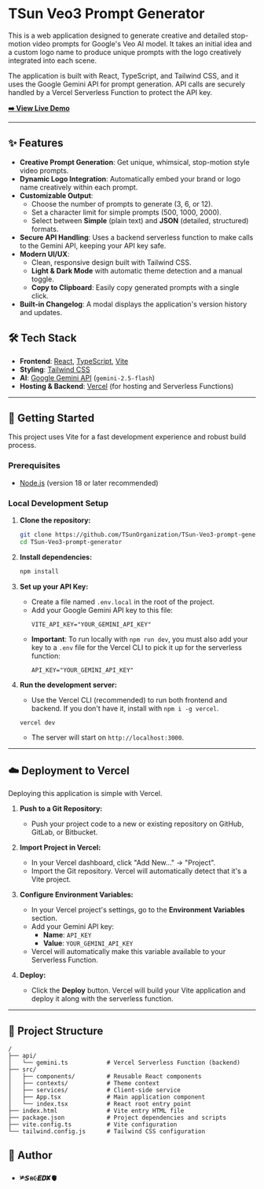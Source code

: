 # TSun Veo3 Prompt Generator

This is a web application designed to generate creative and detailed stop-motion video prompts for Google's Veo AI model. It takes an initial idea and a custom logo name to produce unique prompts with the logo creatively integrated into each scene.

The application is built with React, TypeScript, and Tailwind CSS, and it uses the Google Gemini API for prompt generation. API calls are securely handled by a Vercel Serverless Function to protect the API key.

**[➡️ View Live Demo](https://tsunveo3.vercel.app/)**



---

## ✨ Features

- **Creative Prompt Generation**: Get unique, whimsical, stop-motion style video prompts.
- **Dynamic Logo Integration**: Automatically embed your brand or logo name creatively within each prompt.
- **Customizable Output**:
    - Choose the number of prompts to generate (3, 6, or 12).
    - Set a character limit for simple prompts (500, 1000, 2000).
    - Select between **Simple** (plain text) and **JSON** (detailed, structured) formats.
- **Secure API Handling**: Uses a backend serverless function to make calls to the Gemini API, keeping your API key safe.
- **Modern UI/UX**:
    - Clean, responsive design built with Tailwind CSS.
    - **Light & Dark Mode** with automatic theme detection and a manual toggle.
    - **Copy to Clipboard**: Easily copy generated prompts with a single click.
- **Built-in Changelog**: A modal displays the application's version history and updates.

## 🛠️ Tech Stack

- **Frontend**: [React](https://react.dev/), [TypeScript](https://www.typescriptlang.org/), [Vite](https://vitejs.dev/)
- **Styling**: [Tailwind CSS](https://tailwindcss.com/)
- **AI**: [Google Gemini API](https://ai.google.dev/docs) (`gemini-2.5-flash`)
- **Hosting & Backend**: [Vercel](https://vercel.com/) (for hosting and Serverless Functions)

---

## 🚀 Getting Started

This project uses Vite for a fast development experience and robust build process.

### Prerequisites

- [Node.js](https://nodejs.org/) (version 18 or later recommended)

### Local Development Setup

1.  **Clone the repository:**
    ```bash
    git clone https://github.com/TSunOrganization/TSun-Veo3-prompt-generator.git
    cd TSun-Veo3-prompt-generator
    ```

2.  **Install dependencies:**
    ```bash
    npm install
    ```

3.  **Set up your API Key:**
    - Create a file named `.env.local` in the root of the project.
    - Add your Google Gemini API key to this file:
      ```
      VITE_API_KEY="YOUR_GEMINI_API_KEY"
      ```
    - **Important**: To run locally with `npm run dev`, you must also add your key to a `.env` file for the Vercel CLI to pick it up for the serverless function:
      ```
      API_KEY="YOUR_GEMINI_API_KEY"
      ```

4.  **Run the development server:**
    - Use the Vercel CLI (recommended) to run both frontend and backend. If you don't have it, install with `npm i -g vercel`.
    ```bash
    vercel dev
    ```
    - The server will start on `http://localhost:3000`.

---

## ☁️ Deployment to Vercel

Deploying this application is simple with Vercel.

1.  **Push to a Git Repository:**
    - Push your project code to a new or existing repository on GitHub, GitLab, or Bitbucket.

2.  **Import Project in Vercel:**
    - In your Vercel dashboard, click "Add New..." -> "Project".
    - Import the Git repository. Vercel will automatically detect that it's a Vite project.

3.  **Configure Environment Variables:**
    - In your Vercel project's settings, go to the **Environment Variables** section.
    - Add your Gemini API key:
        - **Name**: `API_KEY`
        - **Value**: `YOUR_GEMINI_API_KEY`
    - Vercel will automatically make this variable available to your Serverless Function.

4.  **Deploy:**
    - Click the **Deploy** button. Vercel will build your Vite application and deploy it along with the serverless function.

---

## 📂 Project Structure

```
/
├── api/
│   └── gemini.ts           # Vercel Serverless Function (backend)
├── src/
│   ├── components/         # Reusable React components
│   ├── contexts/           # Theme context
│   ├── services/           # Client-side service
│   ├── App.tsx             # Main application component
│   └── index.tsx           # React root entry point
├── index.html              # Vite entry HTML file
├── package.json            # Project dependencies and scripts
├── vite.config.ts          # Vite configuration
└── tailwind.config.js      # Tailwind CSS configuration
```

## 👤 Author

- **༯𝙎ค૯𝙀𝘿✘🫀**